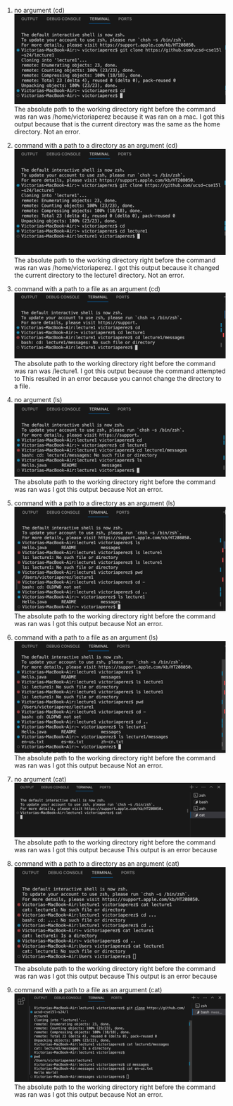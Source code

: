 1. no argument (cd)
![Image](cd1.png)
The absolute path to the working directory right before the command was ran was /home/victoriaperez because it was ran on a mac.
I got this output because that is the current directory was the same as the home directory.
Not an error.

3. command with a path to a directory as an argument (cd)
![Image](cd2.png)
The absolute path to the working directory right before the command was ran was /home/victoriaperez.
I got this output because it changed the current directory to the lecture1 directory. 
Not an error.


4. command with a path to a file as an argument (cd)
![Image](cd3.png)
The absolute path to the working directory right before the command was ran was /lecture1.
I got this output because the command attempted to 
This resulted in an error because you cannot change the directory to a file.


1. no argument (ls)
![Image](ls1.png)
The absolute path to the working directory right before the command was ran was 
I got this output because 
Not an error.

2. command with a path to a directory as an argument (ls)
![Image](ls2.png)
The absolute path to the working directory right before the command was ran was 
I got this output because 
Not an error.  

3. command with a path to a file as an argument (ls)
![Image](ls3.png)
The absolute path to the working directory right before the command was ran was 
I got this output because 
Not an error.

1. no argument (cat)
![Image](cat1.png)
The absolute path to the working directory right before the command was ran was 
I got this output because 
This output is an error because 


2. command with a path to a directory as an argument (cat)
![Image](cat2.png)
The absolute path to the working directory right before the command was ran was 
I got this output because
This output is an error because 
  
  

3. command with a path to a file as an argument (cat)
![Image](cat3.png)      
The absolute path to the working directory right before the command was ran was 
I got this output because
Not an error.



